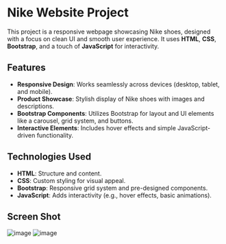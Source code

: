 # Nike Website Project

This project is a responsive webpage showcasing Nike shoes, designed with a focus on clean UI and smooth user experience. It uses **HTML**, **CSS**, **Bootstrap**, and a touch of **JavaScript** for interactivity.

## Features

- **Responsive Design**: Works seamlessly across devices (desktop, tablet, and mobile).
- **Product Showcase**: Stylish display of Nike shoes with images and descriptions.
- **Bootstrap Components**: Utilizes Bootstrap for layout and UI elements like a carousel, grid system, and buttons.
- **Interactive Elements**: Includes hover effects and simple JavaScript-driven functionality.

## Technologies Used

- **HTML**: Structure and content.
- **CSS**: Custom styling for visual appeal.
- **Bootstrap**: Responsive grid system and pre-designed components.
- **JavaScript**: Adds interactivity (e.g., hover effects, basic animations).

## Screen Shot
![image](https://github.com/user-attachments/assets/8051e1e2-73fd-4144-9f8b-1488110c4524)
![image](https://github.com/user-attachments/assets/dff9fc52-d341-4ae4-9b05-00a999a479d5)


